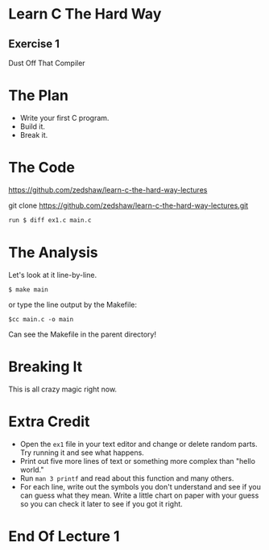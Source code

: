 Learn C The Hard Way
=======

Exercise 1
----

Dust Off That Compiler



The Plan
====

* Write your first C program.
* Build it.
* Break it.



The Code
====

https://github.com/zedshaw/learn-c-the-hard-way-lectures

git clone https://github.com/zedshaw/learn-c-the-hard-way-lectures.git

```sh
run $ diff ex1.c main.c
```



The Analysis
====

Let's look at it line-by-line.

```
$ make main
```
or type the line output by the Makefile:

```
$cc main.c -o main
```

Can see the Makefile in the parent directory!


Breaking It
====

This is all crazy magic right now.



Extra Credit
====

* Open the ``ex1`` file in your text editor and change or delete random parts.
  Try running it and see what happens.
* Print out five more lines of text or something more complex than "hello world."
* Run ``man 3 printf`` and read about this function and many others.
* For each line, write out the symbols you don't understand and
  see if you can guess what they mean.  Write a little chart on
  paper with your guess so you can check it later to see
  if you got it right.



End Of Lecture 1
=====


